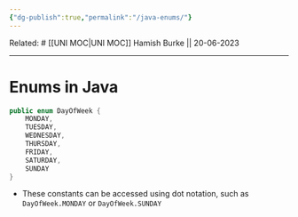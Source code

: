 ```yaml
---
{"dg-publish":true,"permalink":"/java-enums/"}
---
```


Related: #
[[UNI MOC\|UNI MOC]]
Hamish Burke || 20-06-2023
***

# Enums in Java

```java
public enum DayOfWeek {
	MONDAY, 
	TUESDAY, 
	WEDNESDAY, 
	THURSDAY, 
	FRIDAY, 
	SATURDAY, 
	SUNDAY 
}
```

- These constants can be accessed using dot notation, such as `DayOfWeek.MONDAY` or `DayOfWeek.SUNDAY`

